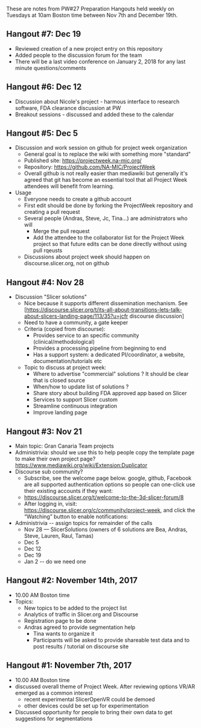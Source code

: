 These are notes from PW#27 Preparation Hangouts held weekly on Tuesdays at 10am Boston time between Nov 7th and December 19th.

## Hangout #7: Dec 19

* Reviewed creation of a new project entry on this repository
* Added people to the discussion forum for the team
* There will be a last video conference on January 2, 2018 for any last minute questions/comments

## Hangout #6: Dec 12

* Discussion about Nicole's project - harmous interface to research software, FDA clearance discussion at PW
* Breakout sessions - discussed and added these to the calendar

## Hangout #5: Dec 5

* Discussion and work session on github for project week organization
  * General goal is to replace the wiki with something more "standard"
  * Published site: https://projectweek.na-mic.org/
  * Repository: https://github.com/NA-MIC/ProjectWeek
  * Overall github is not really easier than mediawiki but generally it's agreed that git has become an essential tool that all Project Week attendees will benefit from learning.
* Usage
  * Everyone needs to create a github account
  * First edit should be done by forking the ProjectWeek repository and creating a pull request
  * Several people (Andras, Steve, Jc, Tina...) are administrators who will
    * Merge the pull request
    * Add the attendee to the collaborator list for the Project Week project so that future edits can be done directly without using pull rqeusts
  * Discussions about project week should happen on discourse.slicer.org, not on github

## Hangout #4: Nov 28

* Discussion "Slicer solutions"
  * Nice because it supports different dissemination mechanism. See [https://discourse.slicer.org/t/its-all-about-transitions-lets-talk-about-slicers-landing-page/113/35?u=jcfr discourse discussion]
  * Need to have a community, a gate keeper
  * Criteria (copied from discourse):
    * Provides service to an specific community (clinical/methodological)
    * Provides a processing pipeline from beginning to end
    * Has a support system: a dedicated PI/coordinator, a website, documentation/tutorials etc
  * Topic to discuss at project week:
    * Where to advertise "commercial" solutions ? It should be clear that is closed source
    * When/how to update list of solutions ?
    * Share story about building FDA approved app based on Slicer
    * Services to support Slicer custom
    * Streamline continuous integration
    * Improve landing page

## Hangout #3: Nov 21

* Main topic: Gran Canaria Team projects
* Administrivia: should we use this to help people copy the template page to make their own project page? https://www.mediawiki.org/wiki/Extension:Duplicator
* Discourse sub community?
  * Subscribe, see the welcome page below. google, github, Facebook are all supported authentication options so people can one-click use their existing accounts if they want:
  * https://discourse.slicer.org/t/welcome-to-the-3d-slicer-forum/8
  * After logging in, visit: https://discourse.slicer.org/c/community/project-week, and click the “Watching” button to enable notifications:
* Administrivia -- assign topics for remainder of the calls
  * Nov 28 — SlicerSolutions (owners of 6 solutions are Bea, Andras, Steve, Lauren, Raul, Tamas)
  * Dec 5
  * Dec 12
  * Dec 19
  * Jan 2 -- do we need one

## Hangout #2: November 14th, 2017

* 10.00 AM Boston time
* Topics:
  * New topics to be added to the project list
  * Analytics of traffic in Slicer.org and Discourse
  * Registration page to be done
  * Andras agreed to provide segmentation help
    * Tina wants to organize it
    * Participants will be asked to provide shareable test data and to post results / tutorial on discourse site

## Hangout #1: November 7th, 2017

* 10.00 AM Boston time
* discussed overall theme of Project Week.  After reviewing options VR/AR emerged as a common interest
  * recent experimental SlicerOpenVR could be demoed
  * other devices could be set up for experimentation
* Discussed opportunity for people to bring their own data to get suggestions for segmentations
